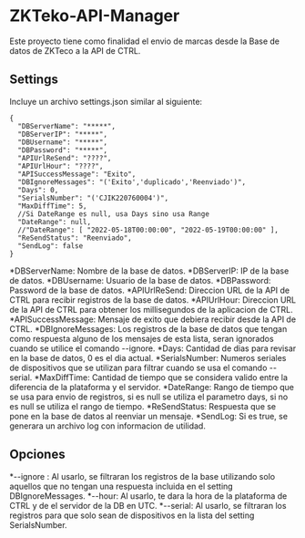 ﻿# ZKTeko-API-Manager

Este proyecto tiene como finalidad el envio de marcas desde la Base de datos de ZKTeco a la API de CTRL.

## Settings

Incluye un archivo settings.json similar al siguiente:

```
{
  "DBServerName": "*****",
  "DBServerIP": "*****",
  "DBUsername": "*****",
  "DBPassword": "*****",
  "APIUrlReSend": "????",
  "APIUrlHour": "????",
  "APISuccessMessage": "Exito",
  "DBIgnoreMessages": "('Exito','duplicado','Reenviado')",
  "Days": 0,
  "SerialsNumber": "('CJIK220760004')",
  "MaxDiffTime": 5,
  //Si DateRange es null, usa Days sino usa Range
  "DateRange": null,
  //"DateRange": [ "2022-05-18T00:00:00", "2022-05-19T00:00:00" ],
  "ReSendStatus": "Reenviado",
  "SendLog": false
}
```
  
*DBServerName: Nombre de la base de datos.
*DBServerIP: IP de la base de datos.
*DBUsername: Usuario de la base de datos.
*DBPassword: Password de la base de datos.
*APIUrlReSend: Direccion URL de la API de CTRL para recibir registros de la base de datos.
*APIUrlHour: Direccion URL de la API de CTRL para obtener los millisegundos de la aplicacion de CTRL.
*APISuccessMessage: Mensaje de exito que debiera recibir desde la API de CTRL.
*DBIgnoreMessages: Los registros de la base de datos que tengan como respuesta alguno de los mensajes de esta lista, seran ignorados cuando se utilice el comando --ignore.
*Days: Cantidad de dias para revisar en la base de datos, 0 es el dia actual.
*SerialsNumber: Numeros seriales de dispositivos que se utilizan para filtrar cuando se usa el comando --serial.
*MaxDiffTime: Cantidad de tiempo que se considera valido entre la diferencia de la plataforma y el servidor.
*DateRange: Rango de tiempo que se usa para envio de registros, si es null se utiliza el parametro days, si no es null se utiliza el rango de tiempo.
*ReSendStatus: Respuesta que se pone en la base de datos al reenviar un mensaje.
*SendLog: Si es true, se generara un archivo log con informacion de utilidad.

## Opciones

*--ignore : Al usarlo, se filtraran los registros de la base utilizando solo aquellos que no tengan una respuesta incluida en el setting DBIgnoreMessages.
*--hour: Al usarlo, te dara la hora de la plataforma de CTRL y de el servidor de la DB en UTC.
*--serial: Al usarlo, se filtraran los registros para que solo sean de dispositivos en la lista del setting SerialsNumber.
